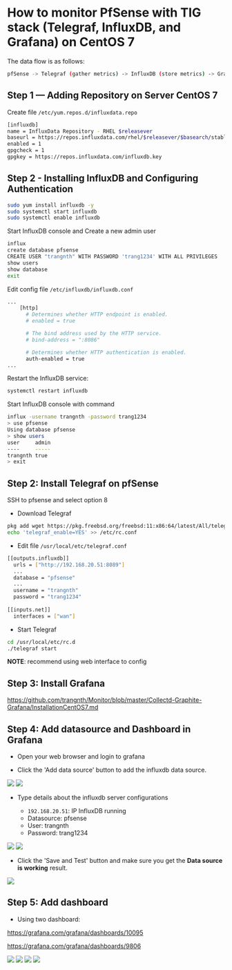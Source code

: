 # How to monitor PfSense with TIG stack (Telegraf, InfluxDB, and Grafana) on CentOS 7 

The data flow is as follows:

```sh
pfSense -> Telegraf (gather metrics) -> InfluxDB (store metrics) -> Grafana (render graphs)
```

## Step 1 — Adding Repository on Server CentOS 7

Create file `/etc/yum.repos.d/influxdata.repo`

```sh
[influxdb]
name = InfluxData Repository - RHEL $releasever
baseurl = https://repos.influxdata.com/rhel/$releasever/$basearch/stable
enabled = 1
gpgcheck = 1
gpgkey = https://repos.influxdata.com/influxdb.key
```

## Step 2 -  Installing InfluxDB and Configuring Authentication

```sh
sudo yum install influxdb -y
sudo systemctl start influxdb
sudo systemctl enable influxdb
``` 

Start InfluxDB console and Create a new admin user

```sh
influx
create database pfsense
CREATE USER "trangnth" WITH PASSWORD 'trang1234' WITH ALL PRIVILEGES
show users
show database
exit
```

Edit config file `/etc/influxdb/influxdb.conf`

```sh
...
    [http]
      # Determines whether HTTP endpoint is enabled.
      # enabled = true

      # The bind address used by the HTTP service.
      # bind-address = ":8086"

      # Determines whether HTTP authentication is enabled.
      auth-enabled = true
...
```

Restart the InfluxDB service:

```sh
systemctl restart influxdb
```

Start InfluxDB console with command

```sh
influx -username trangnth -password trang1234
> use pfsense
Using database pfsense
> show users
user     admin
----     -----
trangnth true
> exit
```




## Step 2: Install Telegraf on pfSense

SSH to pfsense and select option 8 

* Download Telegraf

```sh
pkg add wget https://pkg.freebsd.org/freebsd:11:x86:64/latest/All/telegraf-1.4.4.txz
echo 'telegraf_enable=YES' >> /etc/rc.conf
```

* Edit file `/usr/local/etc/telegraf.conf`

```sh
[[outputs.influxdb]]
  urls = ["http://192.168.20.51:8089"]
  ...
  database = "pfsense"
  ...
  username = "trangnth"
  password = "trang1234"
  
[[inputs.net]]
  interfaces = ["wan"]
```

* Start Telegraf

```sh
cd /usr/local/etc/rc.d
./telegraf start
```

**NOTE**: recommend using web interface to config

## Step 3: Install Grafana

https://github.com/trangnth/Monitor/blob/master/Collectd-Graphite-Grafana/InstallationCentOS7.md

## Step 4: Add datasource and Dashboard in Grafana

* Open your web browser and login to grafana

* Click the 'Add data source' button to add the influxdb data source.

<img src="img/1.png"> 

<img src="img/2.png">

* Type details about the influxdb server configurations 

	* `192.168.20.51`: IP InfluxDB running
	* Datasource: pfsense
	* User: trangnth
	* Password: trang1234

<img src="img/3.png">

<img src="img/4.png">

* Click the 'Save and Test' button and make sure you get the **Data source is working** result.

<img src="img/5.png">


## Step 5: Add dashboard

* Using two dashboard:

https://grafana.com/grafana/dashboards/10095

https://grafana.com/grafana/dashboards/9806

<img src="img/6.png">

<img src="img/7.png">

<img src="img/8.png">

<img src="img/9.png">










